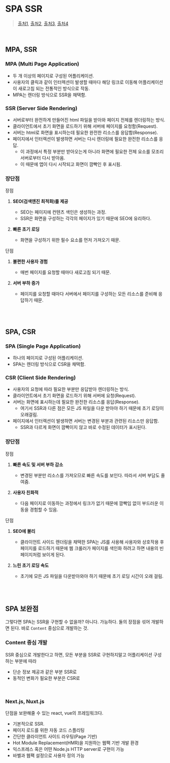 # SPA SSR

>[출처1](https://www.youtube.com/watch?v=vM_zQLnlyKw), [출처2](https://www.youtube.com/watch?v=iZ9csAfU5Os), [출처3](https://www.youtube.com/watch?v=iE29lbjbow0), [출처4](https://velog.io/@ash3767/%EC%84%9C%EB%B2%84%EC%82%AC%EC%9D%B4%EB%93%9C-%EB%A0%8C%EB%8D%94%EB%A7%81-%ED%81%B4%EB%9D%BC%EC%9D%B4%EC%96%B8%ED%8A%B8-%EC%82%AC%EC%9D%B4%EB%93%9C-%EB%A0%8C%EB%8D%94%EB%A7%81)

<br/>

## MPA, SSR

### MPA (Multi Page Application)

- 두 개 이상의 페이지로 구성된 어플리케이션.
- 사용자의 클릭과 같이 인터렉션이 발생할 때마다 해당 링크로 이동해 어플리케이션이 새로고침 되는 전통적인 방식으로 작동.
- MPA는 렌더링 방식으로 SSR을 채택함.

### SSR (Server Side Rendering)

- 서버로부터 완전하게 만들어진 html 파일을 받아와 페이지 전체를 렌더링하는 방식.
- 클라이언트에서 초기 화면을 로드하기 위해 서버에 페이지를 요청함(Request).
- 서버는 html로 화면을 표시하는데 필요한 완전한 리소스를 응답함(Response).
- 페이지에서 인터렉션이 발생하면 서버는 다시 렌더링에 필요한 완전한 리소스를 응답.
  - 이 과정에서 특정 부분만 받아오는게 아니라 화면에 필요한 전체 요소를 모조리 서버로부터 다시 받아옴.
  - 이 때문에 앱이 다시 시작되고 화면이 깜빡인 후 표시됨.

### 장단점

장점

1. **SEO(검색엔진 최적화)를 제공**
   - SEO는 페이지에 컨텐츠 색인은 생성하는 과정.
   - SSR은 화면을 구성하는 각각의 페이지가 있기 때문에 SEO에 유리하다.

2. **빠른 초기 로딩**
   - 화면을 구성하기 위한 필수 요소를 먼저 가져오기 때문.

단점

1. **불편한 사용자 경험**
   - 매번 페이지를 요청할 때마다 새로고침 되기 때문.

2. **서버 부하 증가**
   - 페이지를 요청할 때마다 서버에서 페이지를 구성하는 모든 리소스를 준비해 응답하기 때문.

<br/>

<br/>

## SPA, CSR

### SPA (Single Page Application)

- 하나의 페이지로 구성된 어플리케이션.
- SPA는 렌더링 방식으로 CSR을 채택함.

### CSR (Client Side Rendering)

- 사용자의 요청에 따라 필요한 부분만 응답받아 렌더링하는 방식.
- 클라이언트에서 초기 화면을 로드하기 위해 서버에 요청(Request).
- 서버는 화면에 표시하는데 필요한 완전한 리소스를 응답(Response).
  - 여기서 SSR과 다른 점은 모든 JS 파일을 다운 받아야 하기 때문에 초기 로딩이 오래걸림.
- 페이지에서 인터렉션이 발생하면 서버는 변경된 부분과 관련된 리소스만 응답함.
  - SSR과 다르게 화면이 깜빡이지 않고 바로 수정된 데이터가 표시된다.

### 장단점

장점

1. **빠른 속도 및 서버 부하 감소**
   - 변경된 부분만 리소스를 가져오므로 빠른 속도를 보인다. 따라서 서버 부담도 줄여줌.

2. **사용자 친화적**
   - 다음 페이지로 이동하는 과정에서 링크가 없기 때문에 깜빡임 없이 부드러운 이동을 경험할 수 있음.

단점

1. **SEO에 불리**
   - 클라이언트 사이드 렌더링을 채택한 SPA는 JS를 사용해 사용자와 상호작용 후 페이지를 로드하기 때문에 웹 크롤러가 페이지를 색인화 하려고 하면 내용의 빈 페이지처럼 보이게 된다.

2. **느린 초기 로딩 속도**
   - 초기에 모든 JS 파일을 다운받아와야 하기 때문에 초기 로딩 시간이 오래 걸림.

<br/>

<br/>

## SPA 보완점

그렇다면 SPA는 SSR을 구현할 수 없을까? 아니다. 가능하다. 둘의 장점을 섞어 개발하면 된다. 바로 `Content` 중심으로 개발하는 것.

### Content 중심 개발

SSR 중심으로 개발한다고 하면, 모든 부분을 SSR로 구현하지말고 어플리케이션 구성하는 부분에 따라

- 단순 정보 제공과 같은 부분 SSR로
- 동적인 변화가 필요한 부분은 CSR로

<br/>

### Next.js, Nuxt.js

단점을 보완해줄 수 있는 react, vue의 프레임워크다.

- 기본적으로 SSR.
- 페이지 로드를 위한 자동 코드 스플리팅
- 간단한 클라이언트 사이드 라우팅(Page 기반)
- Hot Module Replacement(HMR)을 지원하는 웹팩 기반 개발 환경
- 익스프레스 혹은 어떤 Node.js HTTP server로 구현이 가능
- 바벨과 웹팩 설정으로 사용자 정의 가능
